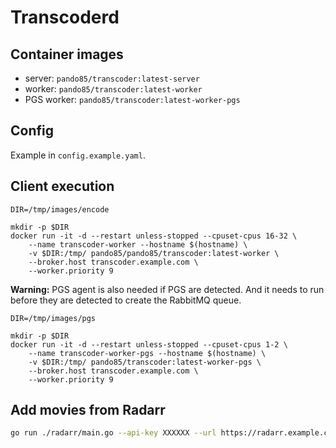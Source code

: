# Transcoderd

## Container images

- server: `pando85/transcoder:latest-server`
- worker: `pando85/transcoder:latest-worker`
- PGS worker: `pando85/transcoder:latest-worker-pgs`

## Config

Example in `config.example.yaml`.

## Client execution

```
DIR=/tmp/images/encode

mkdir -p $DIR
docker run -it -d --restart unless-stopped --cpuset-cpus 16-32 \
    --name transcoder-worker --hostname $(hostname) \
    -v $DIR:/tmp/ pando85/pando85/transcoder:latest-worker \
    --broker.host transcoder.example.com \
    --worker.priority 9
```

**Warning:** PGS agent is also needed if PGS are detected. And it needs to run before they are detected to create the RabbitMQ queue.

```
DIR=/tmp/images/pgs

mkdir -p $DIR
docker run -it -d --restart unless-stopped --cpuset-cpus 1-2 \
    --name transcoder-worker-pgs --hostname $(hostname) \
    -v $DIR:/tmp/ pando85/transcoder:latest-worker-pgs \
    --broker.host transcoder.example.com \
    --worker.priority 9
```


## Add movies from Radarr

```bash
go run ./radarr/main.go --api-key XXXXXX --url https://radarr.example.com --movies 5 --transcoder-url 'https://transcorder.example.com' --transcoder-token XXXXXX
```
